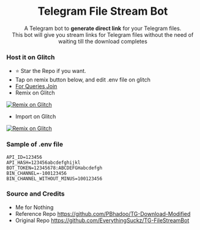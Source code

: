 <h1 align="center">Telegram File Stream Bot</h1>
<p align="center">A Telegram bot to <b>generate direct link</b> for your Telegram files.<br>
This bot will give you stream links for Telegram files without the need of waiting till the download completes</p>


### Host it on Glitch
* ⭐ Star the Repo if you want.
* Tap on remix button below, and edit .env file on glitch
* [For Queries Join ](https://the_ssc_chat.t.me)
* Remix on Glitch

[![Remix on Glitch](https://cdn.glitch.com/2703baf2-b643-4da7-ab91-7ee2a2d00b5b%2Fremix-button-v2.svg)](https://glitch.com/edit/#!/remix/h3r0-tgstream)
* Import on Glitch

[![Remix on Glitch](https://cdn.glitch.com/2703baf2-b643-4da7-ab91-7ee2a2d00b5b%2Fremix-button.svg)](https://glitch.com/edit/#!/import/github/pr13260/TGFilesStream-glitch)

### Sample of .env file
```
API_ID=123456
API_HASH=123456abcdefghijkl
BOT_TOKEN=12345678:ABCDEFGHabcdefgh
BIN_CHANNEL=-100123456
BIN_CHANNEL_WITHOUT_MINUS=100123456
```

### Source and Credits

* Me for Nothing
* Reference Repo https://github.com/PBhadoo/TG-Download-Modified
* Original Repo https://github.com/EverythingSuckz/TG-FileStreamBot

